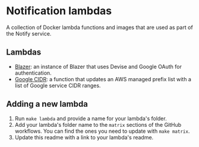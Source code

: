 # Notification lambdas
A collection of Docker lambda functions and images that are used as part of the Notify service.

## Lambdas
- [Blazer](./blazer/README.md): an instance of Blazer that uses Devise and Google OAuth for authentication.
- [Google CIDR](./google-cidr/README.md): a function that updates an AWS managed prefix list with a list of Google service CIDR ranges.

## Adding a new lambda
1. Run `make lambda` and provide a name for your lambda's folder.
1. Add your lambda's folder name to the `matrix` sections of the GitHub workflows.  You can find the ones you need to update with `make matrix`.
1. Update this readme with a link to your lambda's readme.
